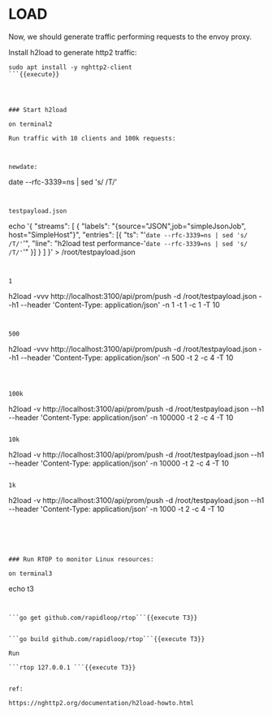 # LOAD

Now, we should generate traffic performing requests to the envoy proxy.

Install h2load to generate http2 traffic:

```
sudo apt install -y nghttp2-client
```{{execute}}




### Start h2load

on terminal2

Run traffic with 10 clients and 100k requests:



newdate:
```
date --rfc-3339=ns | sed 's/ /T/'
```{{execute}}


testpayload.json

```
echo '{ "streams": [ { "labels": "{source=\"JSON\",job=\"simpleJsonJob\", host=\"SimpleHost\"}", "entries": [{ "ts": "'`date --rfc-3339=ns | sed 's/ /T/'`'", "line": "h2load test performance-'`date --rfc-3339=ns | sed 's/ /T/'`'" }] } ] }' > /root/testpayload.json
```{{execute}}


1
```
h2load -vvv http://localhost:3100/api/prom/push -d /root/testpayload.json --h1 --header 'Content-Type: application/json' -n 1 -t 1 -c 1 -T 10

```{{execute}}


500
```
h2load -vvv http://localhost:3100/api/prom/push -d /root/testpayload.json --h1 --header 'Content-Type: application/json' -n 500 -t 2 -c 4 -T 10

```{{execute}}



100k
```
h2load -v http://localhost:3100/api/prom/push -d /root/testpayload.json --h1 --header 'Content-Type: application/json' -n 100000 -t 2 -c 4 -T 10
```{{execute}}

10k
```
h2load -v http://localhost:3100/api/prom/push -d /root/testpayload.json --h1 --header 'Content-Type: application/json' -n 10000 -t 2 -c 4 -T 10
```{{execute}}

1k
```
h2load -v http://localhost:3100/api/prom/push -d /root/testpayload.json --h1 --header 'Content-Type: application/json' -n 1000 -t 2 -c 4 -T 10
```{{execute}}





### Run RTOP to monitor Linux resources: 

on terminal3

```
echo t3
```{{execute T3}}


```go get github.com/rapidloop/rtop```{{execute T3}}


```go build github.com/rapidloop/rtop```{{execute T3}}

Run

```rtop 127.0.0.1 ```{{execute T3}}


ref:

https://nghttp2.org/documentation/h2load-howto.html



